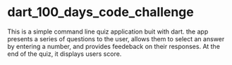 #  dart_100_days_code_challenge

This is a simple command line quiz application buit with dart. the app presents a series of questions to the user,
allows them to select an answer by entering a number, and provides feedeback on their responses. At the end of the quiz,
it displays users score. 
